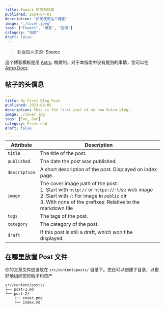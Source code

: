 ```yaml
---
title: Fuwari 的简单指南
published: 2024-04-01
description: "如何使用这个博客"
image: "./cover.jpeg"
tags: ["Fuwari", "博客", "指南"]
category: "指南"
draft: false
---
```


> 封面图片来源: [Source](https://image.civitai.com/xG1nkqKTMzGDvpLrqFT7WA/208fc754-890d-4adb-9753-2c963332675d/width=2048/01651-1456859105-(colour_1.5),girl,_Blue,yellow,green,cyan,purple,red,pink,_best,8k,UHD,masterpiece,male%20focus,%201boy,gloves,%20ponytail,%20long%20hair,.jpeg)

这个博客模板是用 [Astro](https://astro.build/). 构建的。对于本指南中没有提到的事情，您可以在 [Astro Docs](https://docs.astro.build/).

## 帖子的头信息

```yaml
---
title: My First Blog Post
published: 2023-09-09
description: This is the first post of my new Astro blog.
image: ./cover.jpg
tags: [Foo, Bar]
category: Front-end
draft: false
---
```

| Attribute     | Description                                                                                                                                                                                                 |
|---------------|-------------------------------------------------------------------------------------------------------------------------------------------------------------------------------------------------------------|
| `title`       | The title of the post.                                                                                                                                                                                      |
| `published`   | The date the post was published.                                                                                                                                                                            |
| `description` | A short description of the post. Displayed on index page.                                                                                                                                                   |
| `image`       | The cover image path of the post.<br/>1. Start with `http://` or `https://`: Use web image<br/>2. Start with `/`: For image in `public` dir<br/>3. With none of the prefixes: Relative to the markdown file |
| `tags`        | The tags of the post.                                                                                                                                                                                       |
| `category`    | The category of the post.                                                                                                                                                                                   |
| `draft`        | If this post is still a draft, which won't be displayed.                                                                                                                                                    |

## 在哪里放置 Post 文件



你的文章文件应该放在 `src/content/posts/` 目录下。您还可以创建子目录，以更好地组织您的帖子和资产

```
src/content/posts/
├── post-1.md
└── post-2/
    ├── cover.png
    └── index.md
```
